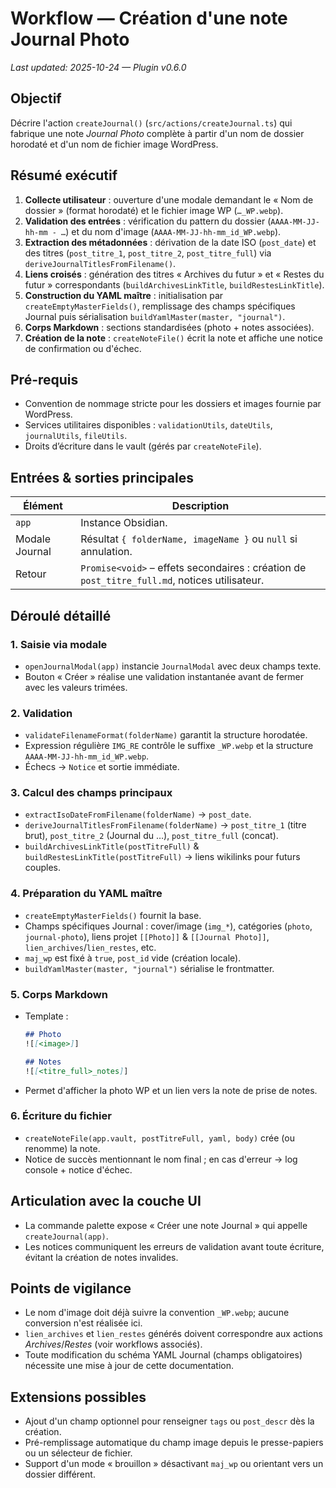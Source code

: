 # Workflow — Création d'une note Journal Photo
_Last updated: 2025-10-24 — Plugin v0.6.0_

## Objectif
Décrire l'action `createJournal()` (`src/actions/createJournal.ts`) qui fabrique une note *Journal Photo* complète à partir d'un nom de dossier horodaté et d'un nom de fichier image WordPress.

## Résumé exécutif
1. **Collecte utilisateur** : ouverture d'une modale demandant le « Nom de dossier » (format horodaté) et le fichier image WP (`…_WP.webp`).
2. **Validation des entrées** : vérification du pattern du dossier (`AAAA-MM-JJ-hh-mm - …`) et du nom d'image (`AAAA-MM-JJ-hh-mm_id_WP.webp`).
3. **Extraction des métadonnées** : dérivation de la date ISO (`post_date`) et des titres (`post_titre_1`, `post_titre_2`, `post_titre_full`) via `deriveJournalTitlesFromFilename()`.
4. **Liens croisés** : génération des titres « Archives du futur » et « Restes du futur » correspondants (`buildArchivesLinkTitle`, `buildRestesLinkTitle`).
5. **Construction du YAML maître** : initialisation par `createEmptyMasterFields()`, remplissage des champs spécifiques Journal puis sérialisation `buildYamlMaster(master, "journal")`.
6. **Corps Markdown** : sections standardisées (photo + notes associées).
7. **Création de la note** : `createNoteFile()` écrit la note et affiche une notice de confirmation ou d'échec.

## Pré-requis
- Convention de nommage stricte pour les dossiers et images fournie par WordPress.
- Services utilitaires disponibles : `validationUtils`, `dateUtils`, `journalUtils`, `fileUtils`.
- Droits d’écriture dans le vault (gérés par `createNoteFile`).

## Entrées & sorties principales
| Élément | Description |
| --- | --- |
| `app` | Instance Obsidian. |
| Modale Journal | Résultat `{ folderName, imageName }` ou `null` si annulation. |
| Retour | `Promise<void>` – effets secondaires : création de `post_titre_full.md`, notices utilisateur. |

## Déroulé détaillé
### 1. Saisie via modale
- `openJournalModal(app)` instancie `JournalModal` avec deux champs texte.
- Bouton « Créer » réalise une validation instantanée avant de fermer avec les valeurs trimées.

### 2. Validation
- `validateFilenameFormat(folderName)` garantit la structure horodatée.
- Expression régulière `IMG_RE` contrôle le suffixe `_WP.webp` et la structure `AAAA-MM-JJ-hh-mm_id_WP.webp`.
- Échecs → `Notice` et sortie immédiate.

### 3. Calcul des champs principaux
- `extractIsoDateFromFilename(folderName)` → `post_date`.
- `deriveJournalTitlesFromFilename(folderName)` → `post_titre_1` (titre brut), `post_titre_2` (Journal du …), `post_titre_full` (concat).
- `buildArchivesLinkTitle(postTitreFull)` & `buildRestesLinkTitle(postTitreFull)` → liens wikilinks pour futurs couples.

### 4. Préparation du YAML maître
- `createEmptyMasterFields()` fournit la base.
- Champs spécifiques Journal : cover/image (`img_*`), catégories (`photo`, `journal-photo`), liens projet `[[Photo]]` & `[[Journal Photo]]`, `lien_archives`/`lien_restes`, etc.
- `maj_wp` est fixé à `true`, `post_id` vide (création locale).
- `buildYamlMaster(master, "journal")` sérialise le frontmatter.

### 5. Corps Markdown
- Template :
  ```markdown
  ## Photo
  ![[<image>]]

  ## Notes
  ![[<titre_full>_notes]]
  ```
- Permet d'afficher la photo WP et un lien vers la note de prise de notes.

### 6. Écriture du fichier
- `createNoteFile(app.vault, postTitreFull, yaml, body)` crée (ou renomme) la note.
- Notice de succès mentionnant le nom final ; en cas d'erreur → log console + notice d'échec.

## Articulation avec la couche UI
- La commande palette expose « Créer une note Journal » qui appelle `createJournal(app)`.
- Les notices communiquent les erreurs de validation avant toute écriture, évitant la création de notes invalides.

## Points de vigilance
- Le nom d'image doit déjà suivre la convention `_WP.webp`; aucune conversion n'est réalisée ici.
- `lien_archives` et `lien_restes` générés doivent correspondre aux actions *Archives*/*Restes* (voir workflows associés).
- Toute modification du schéma YAML Journal (champs obligatoires) nécessite une mise à jour de cette documentation.

## Extensions possibles
- Ajout d'un champ optionnel pour renseigner `tags` ou `post_descr` dès la création.
- Pré-remplissage automatique du champ image depuis le presse-papiers ou un sélecteur de fichier.
- Support d'un mode « brouillon » désactivant `maj_wp` ou orientant vers un dossier différent.
